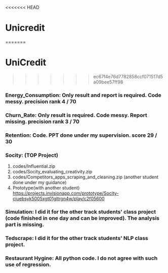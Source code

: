 <<<<<<< HEAD
# Unicredit
=======
# UniCredit
>>>>>>> ec67f4e76d7782858ccf071517d5a09bee57ff98


### Energy_Consumption: Only result and report is required. Code messy. precision rank 4 / 70
### Churn_Rate: Only result is required. Code messy. Report missing. precision rank 3 / 70
### Retention: Code. PPT done under my supervision. score 29 / 30
### Socity: (TOP Project)
1. codes/Influential.zip  
2. codes/Socity_evaluating_creativity.zip  
3. codes/Competitors_apps_scraping_and_cleaning.zip (another student done under my guidance)  
4. Prototype(with another student) https://projects.invisionapp.com/prototype/Socity-cjuebsyk5005xgt01gltrgn4w/play/c2f05600

### Simulation: I did it for the other track students' class project (code finished in one day and can be improved). The analysis part is missing.
### Tedscrape: I did it for the other track students' NLP class project.
### Restaurant Hygine: All python code. I do not agree with such use of regression.
